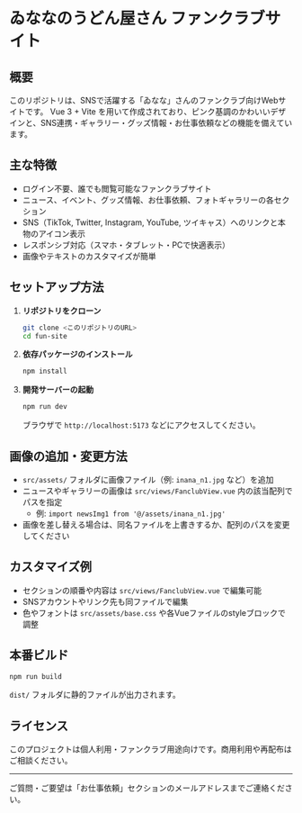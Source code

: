 # ゐななのうどん屋さん ファンクラブサイト

## 概要

このリポジトリは、SNSで活躍する「ゐなな」さんのファンクラブ向けWebサイトです。
Vue 3 + Vite を用いて作成されており、ピンク基調のかわいいデザインと、SNS連携・ギャラリー・グッズ情報・お仕事依頼などの機能を備えています。

## 主な特徴

- ログイン不要、誰でも閲覧可能なファンクラブサイト
- ニュース、イベント、グッズ情報、お仕事依頼、フォトギャラリーの各セクション
- SNS（TikTok, Twitter, Instagram, YouTube, ツイキャス）へのリンクと本物のアイコン表示
- レスポンシブ対応（スマホ・タブレット・PCで快適表示）
- 画像やテキストのカスタマイズが簡単

## セットアップ方法

1. **リポジトリをクローン**
   ```bash
   git clone <このリポジトリのURL>
   cd fun-site
   ```
2. **依存パッケージのインストール**
   ```bash
   npm install
   ```
3. **開発サーバーの起動**
   ```bash
   npm run dev
   ```
   ブラウザで `http://localhost:5173` などにアクセスしてください。

## 画像の追加・変更方法

- `src/assets/` フォルダに画像ファイル（例: `inana_n1.jpg` など）を追加
- ニュースやギャラリーの画像は `src/views/FanclubView.vue` 内の該当配列でパスを指定
  - 例: `import newsImg1 from '@/assets/inana_n1.jpg'`
- 画像を差し替える場合は、同名ファイルを上書きするか、配列のパスを変更してください

## カスタマイズ例

- セクションの順番や内容は `src/views/FanclubView.vue` で編集可能
- SNSアカウントやリンク先も同ファイルで編集
- 色やフォントは `src/assets/base.css` や各Vueファイルのstyleブロックで調整

## 本番ビルド

```bash
npm run build
```

`dist/` フォルダに静的ファイルが出力されます。

## ライセンス

このプロジェクトは個人利用・ファンクラブ用途向けです。商用利用や再配布はご相談ください。

---

ご質問・ご要望は「お仕事依頼」セクションのメールアドレスまでご連絡ください。
